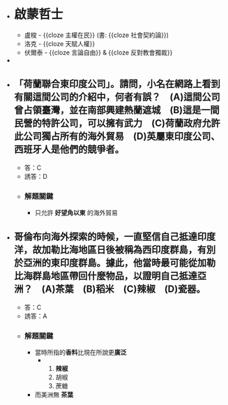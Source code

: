 - # 啟蒙哲士
	- 盧梭 - {{cloze 主權在民}} (書: {{cloze 社會契約論}})
	- 洛克 - {{cloze 天賦人權}}
	- 伏爾泰 - {{cloze 言論自由}} & {{cloze 反對教會獨裁}}
-
- ## 「荷蘭聯合東印度公司」。請問，小名在網路上看到有關這間公司的介紹中，何者有誤？　(A)這間公司曾占領臺灣，並在南部興建熱蘭遮城　(B)這是一間民營的特許公司，可以擁有武力　(C)荷蘭政府允許此公司獨占所有的海外貿易　(D)英屬東印度公司、西班牙人是他們的競爭者。 
	- 答：C
	- 誘答：D
	- ### 解題關鍵
		- 只允許 **好望角以東** 的海外貿易
- ## 哥倫布向海外探索的時候，一直堅信自己抵達印度洋，故加勒比海地區日後被稱為西印度群島，有別於亞洲的東印度群島。據此，他當時最可能從加勒比海群島地區帶回什麼物品，以證明自己抵達亞洲？　(A)茶葉　(B)稻米　(C)辣椒　(D)瓷器。 
	- 答：C
	- 誘答：A
	- ### 解題關鍵
		- 當時所指的**香料**比現在所說更**廣泛**
			- 1. **辣椒**
			  2. 胡椒
			  3. 蔗糖
		- 而美洲無 **茶葉**